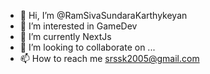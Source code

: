 - 👋 Hi, I’m @RamSivaSundaraKarthykeyan
- 👀 I’m interested in GameDev
- 🌱 I’m currently NextJs
- 💞️ I’m looking to collaborate on ... 
- 📫 How to reach me srssk2005@gmail.com

<!--- 
RamSivaSundaraKarthykeyan/RamSivaSundaraKarthykeyan is a ✨ special ✨ repository because its `README.md` (this file) appears on your GitHub profile.
You can click the Preview link to take a look at your changes. 
--->
  